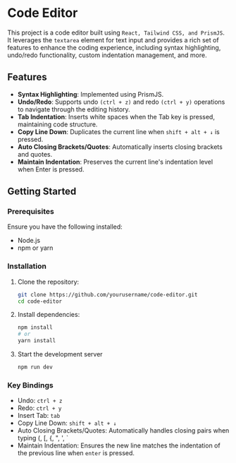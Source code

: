 # Code Editor

This project is a code editor built using `React, Tailwind CSS, and PrismJS`. It leverages the `textarea` element for text input and provides a rich set of features to enhance the coding experience, including syntax highlighting, undo/redo functionality, custom indentation management, and more.

## Features

- **Syntax Highlighting**: Implemented using PrismJS.
- **Undo/Redo**: Supports undo `(ctrl + z)` and redo `(ctrl + y)` operations to navigate through the editing history.
- **Tab Indentation**: Inserts white spaces when the Tab key is pressed, maintaining code structure.
- **Copy Line Down**: Duplicates the current line when `shift + alt + ↓` is pressed.
- **Auto Closing Brackets/Quotes**: Automatically inserts closing brackets and quotes.
- **Maintain Indentation**: Preserves the current line's indentation level when Enter is pressed.

## Getting Started

### Prerequisites

Ensure you have the following installed:
- Node.js
- npm or yarn

### Installation

1. Clone the repository:
   ```sh
   git clone https://github.com/yourusername/code-editor.git
   cd code-editor
   ```
2. Install dependencies:
   ```sh
   npm install
   # or
   yarn install
   ```
3. Start the development server
   ```sh
   npm run dev
   ```

### Key Bindings

- Undo: `ctrl + z`
- Redo: `ctrl + y`
- Insert Tab: `tab`
- Copy Line Down: `shift + alt + ↓`
- Auto Closing Brackets/Quotes: Automatically handles closing pairs when typing (, [, {, ", ', `
- Maintain Indentation: Ensures the new line matches the indentation of the previous line when `enter` is pressed.

